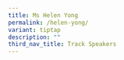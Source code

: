 ```yaml
---
title: Ms Helen Yong
permalink: /helen-yong/
variant: tiptap
description: ""
third_nav_title: Track Speakers
---
```

